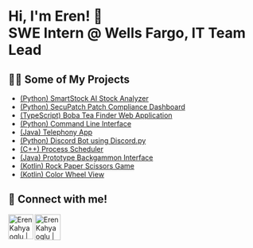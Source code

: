 <h1>Hi, I'm Eren! 👋 
<br/><a>SWE Intern @ Wells Fargo</a>, <a>IT Team Lead</a></h1>

<h2>👨‍💻 Some of My Projects</h2>

  - [(Python) SmartStock AI Stock Analyzer](https://github.com/EKahyaoglu/SmartStock)
  - [(Python) SecuPatch Patch Compliance Dashboard](https://github.com/EKahyaoglu/SecuPatch)
  - [(TypeScript) Boba Tea Finder Web Application](https://github.com/EKahyaoglu/Bobadise)
  - [(Python) Command Line Interface](https://github.com/EKahyaoglu/CommandLineInterface)
  - [(Java) Telephony App](https://github.com/EKahyaoglu/Telephony)
  - [(Python) Discord Bot using Discord.py](https://github.com/EKahyaoglu/discord-rngbot)
  - [(C++) Process Scheduler](https://github.com/EKahyaoglu/ProcessScheduler)
  - [(Java) Prototype Backgammon Interface](https://github.com/EKahyaoglu/protoype-backgammon)
  - [(Kotlin) Rock Paper Scissors Game](https://github.com/EKahyaoglu/Rock-Paper-Scissors)
  - [(Kotlin) Color Wheel View](https://github.com/EKahyaoglu/Color-Wheel-View)

<h2> 👥 Connect with me!</h2>

[<img align="left" alt="Eren Kahyaoglu | LinkedIn" width="50px" src="https://img.icons8.com/?size=100&id=13930&format=png&color=000000" />][linkedin]
[<img align="left" alt="Eren Kahyaoglu | Mail" width="52px" src="https://img.icons8.com/?size=100&id=3AYCSzCO85Qw&format=png&color=000000" />][mail]

[mail]: mailto:erenfkahyaoglu@hotmail.com
[linkedin]: https://www.linkedin.com/in/eren-kahyaoglu


